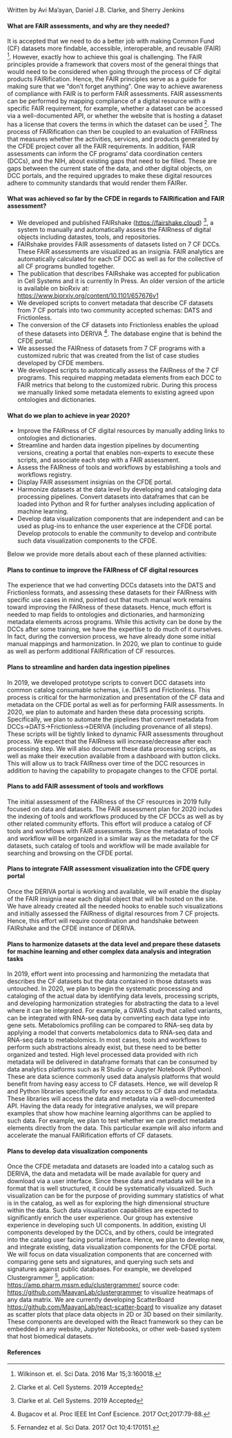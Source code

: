 Written by Avi Ma’ayan, Daniel J.B. Clarke, and Sherry Jenkins

#### What are FAIR assessments, and why are they needed? 
It is accepted that we need to do a better job with making Common Fund (CF) datasets more findable, accessible, interoperable, and reusable (FAIR) [^1]. However, exactly how to achieve this goal is challenging. The FAIR principles provide a framework that covers most of the general things that would need to be considered when going through the process of CF digital products FAIRification. Hence, the FAIR principles serve as a guide for making sure that we “don’t forget anything”. One way to achieve awareness of compliance with FAIR is to perform FAIR assessments. FAIR assessments can be performed by mapping compliance of a digital resource with a specific FAIR requirement, for example, whether a dataset can be accessed via a well-documented API, or whether the website that is hosting a dataset has a license that covers the terms in which the dataset can be used [^2]. The process of FAIRification can then be coupled to an evaluation of FAIRness that measures whether the activities, services, and products generated by the CFDE project cover all the FAIR requirements. In addition, FAIR assessments can inform the CF programs’ data coordination centers (DCCs), and the NIH, about existing gaps that need to be filled. These are gaps between the current state of the data, and other digital objects, on DCC portals, and the required upgrades to make these digital resources adhere to community standards that would render them FAIRer.    

#### What was achieved so far by the CFDE in regards to FAIRification and FAIR assessment?
* We developed and published FAIRshake (<https://fairshake.cloud>) [^2], a system to manually and automatically assess the FAIRness of digital objects including datastes, tools, and repositories.
* FAIRshake provides FAIR assessments of datasets listed on 7 CF DCCs. These FAIR assessments are visualized as an insignia. FAIR analytics are automatically calculated for each CF DCC as well as for the collective of all CF programs bundled together.
* The publication that describes FAIRshake was accepted for publication in Cell Systems and it is currently In Press. An older version of the article is available on bioRxiv at: <https://www.biorxiv.org/content/10.1101/657676v1> 
* We developed scripts to convert metadata that describe CF datasets from 7 CF portals into two community accepted schemas: DATS and Frictionless.
* The conversion of the CF datasets into Frictionless enables the upload of these datasets into DERIVA [^3]. The database engine that is behind the CFDE portal. 
* We assessed the FAIRness of datasets from 7 CF programs with a customized rubric that was created from the list of case studies developed by CFDE members.
* We developed scripts to automatically assess the FAIRness of the 7 CF programs. This required mapping metadata elements from each DCC to FAIR metrics that belong to the customized rubric. During this process we manually linked some metadata elements to existing agreed upon ontologies and dictionaries. 

#### What do we plan to achieve in year 2020?
* Improve the FAIRness of CF digital resources by manually adding links to ontologies and dictionaries.
* Streamline and harden data ingestion pipelines by documenting versions, creating a portal that enables non-experts to execute these scripts, and associate each step with a FAIR assessment.
* Assess the FAIRness of tools and workflows by establishing a tools and workflows registry.
* Display FAIR assessment insignias on the CFDE portal.
* Harmonize datasets at the data level by developing and cataloging data processing pipelines. Convert datasets into dataframes that can be loaded into Python and R for further analyses including application of machine learning.
* Develop data visualization components that are independent and can be used as plug-ins to enhance the user experience at the CFDE portal. Develop protocols to enable the community to develop and contribute such data visualization components to the CFDE. 

Below we provide more details about each of these planned activities:  
#### Plans to continue to improve the FAIRness of CF digital resources
The experience that we had converting DCCs datasets into the DATS and Frictionless formats, and assessing these datasets for their FAIRness with specific use cases in mind, pointed out that much manual work remains toward improving the FAIRness of these datasets. Hence, much effort is needed to map fields to ontologies and dictionaries, and harmonizing metadata elements across programs. While this activity can be done by the DCCs after some training, we have the expertise to do much of it ourselves. In fact, during the conversion process, we have already done some initial manual mappings and harmonization. In 2020, we plan to continue to guide as well as perform additional FAIRification of CF resources.

#### Plans to streamline and harden data ingestion pipelines 
In 2019, we developed prototype scripts to convert DCC datasets into common catalog consumable schemas, i.e. DATS and Frictionless. This process is critical for the harmonization and presentation of the CF data and metadata on the CFDE portal as well as for performing FAIR assessments. In 2020, we plan to automate and harden these data processing scripts. Specifically, we plan to automate the pipelines that convert metadata from DCCs->DATS->Frictionless->DERIVA (including provenance of all steps). These scripts will be tightly linked to dynamic FAIR assessments throughout process. We expect that the FAIRness will increase/decrease after each processing step. We will also document these data processing scripts, as well as make their execution available from a dashboard with button clicks. This will allow us to track FAIRness over time of the DCC resources in addition to having the capability to propagate changes to the CFDE portal.

#### Plans to add FAIR assessment of tools and workflows
The initial assessment of the FAIRness of the CF resources in 2019 fully focused on data and datasets. The FAIR assessment plan for 2020 includes the indexing of tools and workflows produced by the CF DCCs as well as by other related community efforts. This effort will produce a catalog of CF tools and workflows with FAIR assessments. Since the metadata of tools and workflow will be organized in a similar way as the metadata for the CF datasets, such catalog of tools and workflow will be made available for searching and browsing on the CFDE portal. 

#### Plans to integrate FAIR assessment visualization into the CFDE query portal
Once the DERIVA portal is working and available, we will enable the display of the FAIR insignia near each digital object that will be hosted on the site. We have already created all the needed hooks to enable such visualizations and initially assessed the FAIRness of digital resources from 7 CF projects. Hence, this effort will require coordination and handshake between FAIRshake and the CFDE instance of DERIVA. 

#### Plans to harmonize datasets at the data level and prepare these datasets for machine learning and other complex data analysis and integration tasks
In 2019, effort went into processing and harmonizing the metadata that describes the CF datasets but the data contained in those datasets was untouched. In 2020, we plan to begin the systematic processing and cataloging of the actual data by identifying data levels, processing scripts, and developing harmonization strategies for abstracting the data to a level where it can be integrated. For example, a GWAS study that called variants, can be integrated with RNA-seq data by converting each data type into gene sets. Metabolomics profiling can be compared to RNA-seq data by applying a model that converts metabolomics data to RNA-seq data and RNA-seq data to metabolomics. In most cases, tools and workflows to perform such abstractions already exist, but these need to be better organized and tested. High level processed data provided with rich metadata will be delivered in dataframe formats that can be consumed by data analytics platforms such as R Studio or Jupyter Notebook (Python). These are data science commonly used data analysis platforms that would benefit from having easy access to CF datasets. Hence, we will develop R and Python libraries specifically for easy access to CF data and metadata. These libraries will access the data and metadata via a well-documented API. Having the data ready for integrative analyses, we will prepare examples that show how machine learning algorithms can be applied to such data. For example, we plan to test whether we can predict metadata elements directly from the data. This particular example will also inform and accelerate the  manual FAIRification efforts of CF datasets.  

#### Plans to develop data visualization components
Once the CFDE metadata and datasets are loaded into a catalog such as DERIVA, the data and metadata will be made available for query and download via a user interface. Since these data and metadata will be in a format that is well structured, it could be systematically visualized. Such visualization can be for the purpose of providing summary statistics of what is in the catalog, as well as for exploring the high dimensional structure within the data. Such data visualization capabilities are expected to significantly enrich the user experience. Our group has extensive experience in developing such UI components. In addition, existing UI components developed by the DCCs, and by others, could be integrated into the catalog user facing portal interface. Hence, we plan to develop new, and integrate existing, data visualization components for the CFDE portal. We will focus on data visualization components that are concerned with comparing gene sets and signatures, and querying such sets and signatures against public databases. For example, we developed Clustergrammer [^4], application: <https://amp.pharm.mssm.edu/clustergrammer/> source code: <https://github.com/MaayanLab/clustergrammer> to visualize heatmaps of any data matrix. We are currently developing ScatterBoard <https://github.com/MaayanLab/react-scatter-board> to visualize any dataset as scatter plots that place data objects in 2D or 3D based on their similarity. These components are developed with the React framework so they can be embedded in any website, Jupyter Notebooks, or other web-based system that host biomedical datasets.

#### References  
[^1]: Wilkinson et. el. Sci Data. 2016 Mar 15;3:160018.  
[^2]: Clarke et al. Cell Systems. 2019 Accepted  
[^3]: Bugacov et al. Proc IEEE Int Conf Escience. 2017 Oct;2017:79-88.  
[^4]: Fernandez et al. Sci Data. 2017 Oct 10;4:170151.  

